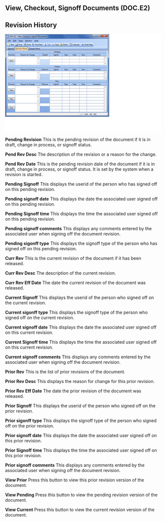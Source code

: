 ##  View, Checkout, Signoff Documents (DOC.E2)

<PageHeader />

##  Revision History

![](./DOC-E2-2.jpg)

**Pending Revision** This is the pending revision of the document if it is in
draft, change in process, or signoff status.  
  
**Pend Rev Desc** The description of the revision or a reason for the change.  
  
**Pend Rev Date** This is the pending revision date of the document if it is
in draft, change in process, or signoff status. It is set by the system when a
revision is started.  
  
**Pending Signoff** This displays the userid of the person who has signed off
on this pending revision.  
  
**Pending signoff date** This displays the date the associated user signed off
on this pending revision.  
  
**Pending Signoff time** This displays the time the associated user signed off
on this pending revision.  
  
**Pending signoff comments** This displays any comments entered by the
associated user when signing off the document revision.  
  
**Pending sigonff type** This displays the signoff type of the person who has
signed off on this pending revision.  
  
**Curr Rev** This is the current revision of the document if it has been
released.  
  
**Curr Rev Desc** The description of the current revision.  
  
**Curr Rev Eff Date** The date the current revision of the document was
released.  
  
**Current Signoff** This displays the userid of the person who signed off on
the current revision.  
  
**Current sigonff type** This displays the signoff type of the person who
signed off on the current revision.  
  
**Current signoff date** This displays the date the associated user signed off
on this current revision.  
  
**Current Signoff time** This displays the time the associated user signed off
on this current revision.  
  
**Current signoff comments** This displays any comments entered by the
associated user when signing off the document revision.  
  
**Prior Rev** This is the list of prior revisions of the document.  
  
**Prior Rev Desc** This displays the reason for change for this prior
revision.  
  
**Prior Rev Eff Date** The date the prior revision of the document was
released.  
  
**Prior Signoff** This displays the userid of the person who signed off on the
prior revision.  
  
**Prior sigonff type** This displays the signoff type of the person who signed
off on the prior revision.  
  
**Prior signoff date** This displays the date the associated user signed off
on this prior revision.  
  
**Prior Signoff time** This displays the time the associated user signed off
on this prior revision.  
  
**Prior signoff comments** This displays any comments entered by the
associated user when signing off the document revision.  
  
**View Prior** Press this button to view this prior revision version of the
document.  
  
**View Pending** Press this button to view the pending revision version of the
document.  
  
**View Current** Press this button to view the current revision version of the
document.  
  
  
<badge text= "Version 8.10.57" vertical="middle" />

<PageFooter />